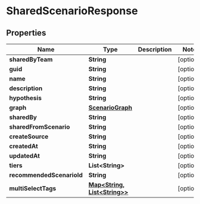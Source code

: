 
# SharedScenarioResponse

## Properties
Name | Type | Description | Notes
------------ | ------------- | ------------- | -------------
**sharedByTeam** | **String** |  |  [optional]
**guid** | **String** |  |  [optional]
**name** | **String** |  |  [optional]
**description** | **String** |  |  [optional]
**hypothesis** | **String** |  |  [optional]
**graph** | [**ScenarioGraph**](ScenarioGraph.md) |  |  [optional]
**sharedBy** | **String** |  |  [optional]
**sharedFromScenario** | **String** |  |  [optional]
**createSource** | **String** |  |  [optional]
**createdAt** | **String** |  |  [optional]
**updatedAt** | **String** |  |  [optional]
**tiers** | **List&lt;String&gt;** |  |  [optional]
**recommendedScenarioId** | **String** |  |  [optional]
**multiSelectTags** | [**Map&lt;String, List&lt;String&gt;&gt;**](List.md) |  |  [optional]



